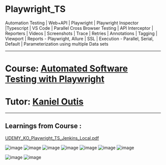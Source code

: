 # Playwright_TS
Automation Testing | Web+API | Playwright | Playwright Inspector |Typescript | VS Code | Parallel Cross Browser Testing | API Interceptor | 
Reporters | Videos | Screenshots | Trace | Retries | Annotations | Tagging | Viewport | Reports - Playwright, Allure | SSL | 
Execution - Parallel, Serial, Default | Parameterization using multiple Data sets

------------------------------------------------------------------------------------------------------------------------
# Course: <a href="https://www.udemy.com/course/automated-software-testing-with-playwright/">Automated Software Testing with Playwright
</a>

# Tutor: <a href="https://www.udemy.com/user/shinoku911/">Kaniel Outis</a>

------------------------------------------------------------------------------------------------------------------------
Learnings from Course : 
------------------------------------------------------------------------------------------------------------------------

[UDEMY_KO_Playwright_TS_Jenkins_Local.pdf](https://github.com/rajatt95/Playwright_TS/files/8619840/UDEMY_KO_Playwright_TS_Jenkins_Local.pdf)

![image](https://user-images.githubusercontent.com/26399692/166742736-421391f5-1fd0-4fb1-be07-5dc80d8462e5.png)
![image](https://user-images.githubusercontent.com/26399692/166742844-31f9433e-2aaf-48d4-972c-7c0b3c74291d.png)
![image](https://user-images.githubusercontent.com/26399692/166742887-12940f2f-3d11-4143-83c1-e7dd78433528.png)
![image](https://user-images.githubusercontent.com/26399692/166742932-ac68b54f-bdfc-48cd-acdf-641f9bad92c8.png)
![image](https://user-images.githubusercontent.com/26399692/166743055-9c3c40ea-7a1a-434e-b43c-9466f42f3ac9.png)
![image](https://user-images.githubusercontent.com/26399692/166743686-3bd7d524-79df-4bf3-8e73-1b6a1034f80e.png)
![image](https://user-images.githubusercontent.com/26399692/166743893-7953da7d-247d-4878-8f90-e1e3407ee0ed.png)

![image](https://user-images.githubusercontent.com/26399692/166744214-b244fb32-dbec-4206-83c4-74ab2eb1788e.png)
![image](https://user-images.githubusercontent.com/26399692/166744292-0305909d-66ad-49d9-b245-85924e194af1.png)
